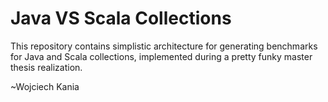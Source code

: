 # Java VS Scala Collections

This repository contains simplistic architecture for generating benchmarks for Java and Scala collections, implemented during a pretty funky master thesis realization.

~Wojciech Kania
